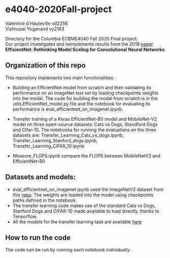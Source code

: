 # e4040-2020Fall-project
Valentine d'Hauteville vd2256  
Vishnusai Yoganand vy2163

Directory for the Columbia ECBME4040 Fall 2020 Final project.  
Our project investigates and reimplements results from the 2019 [paper](https://arxiv.org/abs/1905.11946) **EfficientNet: Rethinking Model Scaling for Convolutional Neural Networks**


## Organization of this repo

This repository implements two main functionalities:

* Building an EfficientNet model from scratch and then validating its performance on an ImageNet test set by loading checkpoints weights into the model.
The code for building the model from scratch is in the utils.EfficientNet_model.py file and the notebook for evaluating its performance is eval_efficientnet_on_imagenet.ipynb. 
* Transfer training of a Keras EfficientNet-B0 model and MobileNet-V2 model on three open-source datasets: Cats vs Dogs, Standford Dogs and Cifar-10. 
The notebooks for running the evaluations on the three datasets are:
Transfer_Learning_Cats_vs_dogs.ipynb,
Transfer_Learning_Stanford_dogs.ipynb,
Transfer_Learning_CIFAR_10.ipynb
 
* Measure_FLOPS.ipynb compare the FLOPS between MobileNetV2 and EfficientNet-B0


## Datasets and models:

* eval_efficientnet_on_imagenet.ipynb used the ImageNetV2 dataset from this [repo](https://github.com/modestyachts/ImageNetV2). The weights are loaded into the model using checkpoints paths defined in the notebook.
* The transfer learning code makes use of the standard Cats vs Dogs, Stanford Dogs and CIFAR-10 made available to load directly, thanks to Tensorflow. 
* All the models for the transfer learning task are available [here](https://drive.google.com/drive/folders/1tbbA2RD7ube_oU99ia9MkagpzCXcNI6J?usp=sharing)

## How to run the code

The code can be run by running each notebook individually.

